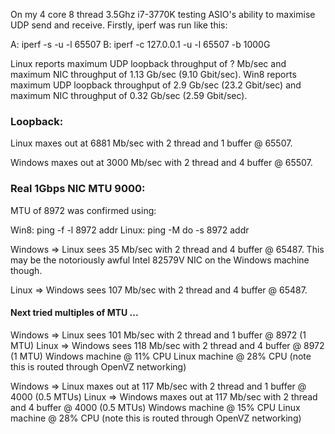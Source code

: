 On my 4 core 8 thread 3.5Ghz i7-3770K testing ASIO's ability to maximise UDP send and receive. Firstly, iperf was run like this:

A: iperf -s -u -l 65507
B: iperf -c 127.0.0.1 -u -l 65507 -b 1000G

Linux reports maximum UDP loopback throughput of ? Mb/sec
  and maximum NIC throughput of 1.13 Gb/sec (9.10 Gbit/sec). 
Win8 reports maximum UDP loopback throughput of 2.9 Gb/sec (23.2 Gbit/sec)
  and maximum NIC throughput of 0.32 Gb/sec (2.59 Gbit/sec). 


### Loopback: ###
Linux maxes out at 6881 Mb/sec with 2 thread and 1 buffer @ 65507.

Windows maxes out at 3000 Mb/sec with 2 thread and 4 buffer @ 65507.


### Real 1Gbps NIC MTU 9000: ###
MTU of 8972 was confirmed using:

Win8: ping -f -l 8972 addr
Linux: ping -M do -s 8972 addr

Windows => Linux sees 35 Mb/sec with 2 thread and 4 buffer @ 65487. This may be the notoriously awful Intel 82579V NIC on the Windows machine though.

Linux => Windows sees 107 Mb/sec with 2 thread and 4 buffer @ 65487.

#### Next tried multiples of MTU ... ####

Windows => Linux sees 101 Mb/sec with 2 thread and 1 buffer @ 8972 (1 MTU)
Linux => Windows sees 118 Mb/sec with 2 thread and 4 buffer @ 8972 (1 MTU)
Windows machine @ 11% CPU
Linux machine @ 28% CPU (note this is routed through OpenVZ networking)

Windows => Linux maxes out at 117 Mb/sec with 2 thread and 1 buffer @ 4000 (0.5 MTUs)
Linux => Windows maxes out at 117 Mb/sec with 2 thread and 4 buffer @ 4000 (0.5 MTUs)
Windows machine @ 15% CPU
Linux machine @ 28% CPU (note this is routed through OpenVZ networking)
